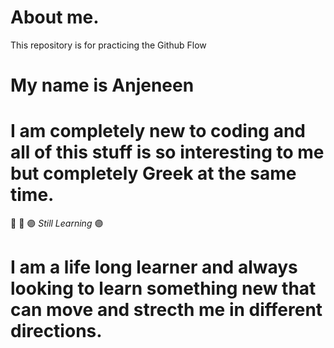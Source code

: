 # About me.
This repository is for practicing the Github Flow





# My name is Anjeneen
# I am completely new to coding and all of this stuff is so interesting to me but completely Greek at the same time.
🚩
🚩
🟣
*Still Learning*
🟣
# I am a life long learner and always looking to learn something new that can move and strecth me in different directions.


